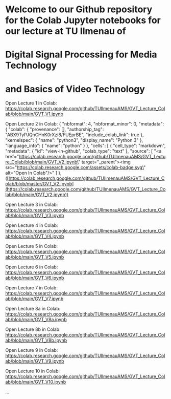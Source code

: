 # Welcome to our Github repository for the Colab Jupyter notebooks for our lecture at TU Ilmenau of
# Digital Signal Processing for Media Technology
# and Basics of Video Technology

Open Lecture 1 in Colab:
https://colab.research.google.com/github/TUIlmenauAMS/GVT_Lecture_Colab/blob/main/GVT_V1.ipynb

Open Lecture 2 in Colab:
{
  "nbformat": 4,
  "nbformat_minor": 0,
  "metadata": {
    "colab": {
      "provenance": [],
      "authorship_tag": "ABX9TyPJQnCHnK0rXzi8/FUEprBE",
      "include_colab_link": true
    },
    "kernelspec": {
      "name": "python3",
      "display_name": "Python 3"
    },
    "language_info": {
      "name": "python"
    }
  },
  "cells": [
    {
      "cell_type": "markdown",
      "metadata": {
        "id": "view-in-github",
        "colab_type": "text"
      },
      "source": [
        "<a href=\"https://colab.research.google.com/github/TUIlmenauAMS/GVT_Lecture_Colab/blob/main/GVT_V2.ipynb\" target=\"_parent\"><img src=\"https://colab.research.google.com/assets/colab-badge.svg\" alt=\"Open In Colab\"/></a>"
      ]
    },
([https://colab.research.google.com/github/TUIlmenauAMS/GVT_Lecture_Colab/blob/master/GVT_V2.ipynb](https://colab.research.google.com/github/TUIlmenauAMS/GVT_Lecture_Colab/blob/main/GVT_V2.ipynb))

Open Lecture 3 in Colab:
https://colab.research.google.com/github/TUIlmenauAMS/GVT_Lecture_Colab/blob/main/GVT_V3.ipynb

Open Lecture 4 in Colab:
https://colab.research.google.com/github/TUIlmenauAMS/GVT_Lecture_Colab/blob/main/GVT_V4.ipynb

Open Lecture 5 in Colab:
https://colab.research.google.com/github/TUIlmenauAMS/GVT_Lecture_Colab/blob/main/GVT_V5.ipynb

Open Lecture 6 in Colab:
https://colab.research.google.com/github/TUIlmenauAMS/GVT_Lecture_Colab/blob/main/GVT_V6.ipynb

Open Lecture 7 in Colab:
https://colab.research.google.com/github/TUIlmenauAMS/GVT_Lecture_Colab/blob/main/GVT_V7.ipynb

Open Lecture 8a in Colab:
https://colab.research.google.com/github/TUIlmenauAMS/GVT_Lecture_Colab/blob/main/GVT_V8a.ipynb

Open Lecture 8b in Colab:
https://colab.research.google.com/github/TUIlmenauAMS/GVT_Lecture_Colab/blob/main/GVT_V8b.ipynb

Open Lecture 9 in Colab:
https://colab.research.google.com/github/TUIlmenauAMS/GVT_Lecture_Colab/blob/main/GVT_V9.ipynb

Open Lecture 10 in Colab:
https://colab.research.google.com/github/TUIlmenauAMS/GVT_Lecture_Colab/blob/main/GVT_V10.ipynb

...
